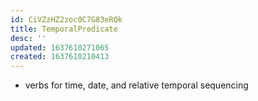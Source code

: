 ```yaml
---
id: CiVZzHZ2zoc0C7G83eRQk
title: TemporalPredicate
desc: ''
updated: 1637610271065
created: 1637610210413
---
```


- verbs for time, date, and relative temporal sequencing
